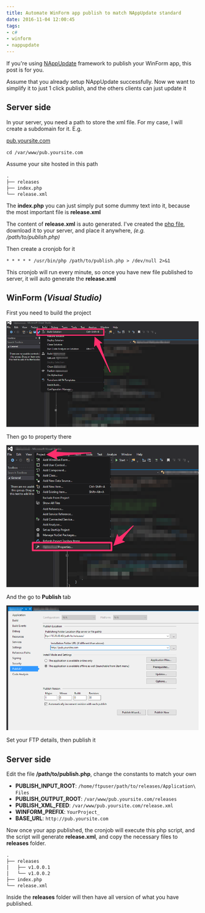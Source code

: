 ```yaml
---
title: Automate WinForm app publish to match NAppUpdate standard
date: 2016-11-04 12:00:45
tags:
- c#
- winform
- nappupdate
---
```


If you're using [NAppUpdate](https://github.com/synhershko/NAppUpdate) framework to publish your WinForm app, this post is for you.

Assume that you already setup NAppUpdate successfully. Now we want to simplify it to just 1 click publish, and the others clients can just update it

## Server side

In your server, you need a path to store the xml file. For my case, I will create a subdomain for it. E.g.

[pub.yoursite.com](pub.yoursite.com)

```
cd /var/www/pub.yoursite.com
```

Assume your site hosted in this path

```
.
├── releases
├── index.php
└── release.xml
```

The **index.php** you can just simply put some dummy text into it, because the most important file is **release.xml**

The content of **release.xml** is auto generated. I've created the [php file](/attachments/posts/2016-11-04-Automate-WinForm-app-publish-to-match-NAppUpdate-standard/publish.php), download it to your server, and place it anywhere, _(e.g. /path/to/publish.php)_

Then create a cronjob for it

```
* * * * * /usr/bin/php /path/to/publish.php > /dev/null 2>&1
```

This cronjob will run every minute, so once you have new file published to server, it will auto generate the **release.xml**

## WinForm _(Visual Studio)_

First you need to build the project

![Build the project](/images/posts/2016-11-04-Automate-WinForm-app-publish-to-match-NAppUpdate-standard/build.png)

Then go to property there

![Project property](/images/posts/2016-11-04-Automate-WinForm-app-publish-to-match-NAppUpdate-standard/property.png)

And the go to **Publish** tab

![Publish settings](/images/posts/2016-11-04-Automate-WinForm-app-publish-to-match-NAppUpdate-standard/publish.png)

Set your FTP details, then publish it


## Server side

Edit the file **/path/to/publish.php**, change the constants to match your own

- **PUBLISH_INPUT_ROOT**: `/home/ftpuser/path/to/releases/Application\ Files`
- **PUBLISH_OUTPUT_ROOT**: `/var/www/pub.yoursite.com/releases`
- **PUBLISH_XML_FEED**: `/var/www/pub.yoursite.com/release.xml`
- **WINFORM_PREFIX**: `YourProject_`
- **BASE_URL**: `http://pub.yoursite.com`


Now once your app published, the cronjob will execute this php script, and the script will generate **release.xml**,
and copy the necessary files to **releases** folder.

```
.
├── releases
│   ├── v1.0.0.1
│   └── v1.0.0.2
├── index.php
└── release.xml
```

Inside the **releases** folder will then have all version of what you have published.
